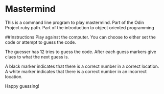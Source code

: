 # Mastermind
This is a command line program to play mastermind. Part of the Odin Project ruby path. 
Part of the introduction to object oriented programming

##Instructions
Play against the computer. You can choose to either set the code or attempt to guess the code. 

The guesser has 12 tries to guess the code. After each guess markers give clues to what the next guess is. 

A black marker indicates that there is a correct number in a correct location. 
A white marker indicates that there is a correct number in an incorrect location. 

Happy guessing!